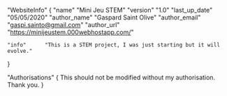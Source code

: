 "WebsiteInfo"
{
	"name"		"Mini Jeu STEM"
	"version"	"1.0"
	"last_up_date"	"05/05/2020"
	"author_name"	"Gaspard Saint Olive"
	"author_email"	"gaspi.sainto@gmail.com"
	"author_url"	"https://minijeustem.000webhostapp.com/"
	
	"info"		"This is a STEM project, I was just starting but it will evolve."

}

"Authorisations"
{
    This should not be modified without my authorisation. Thank you.
}